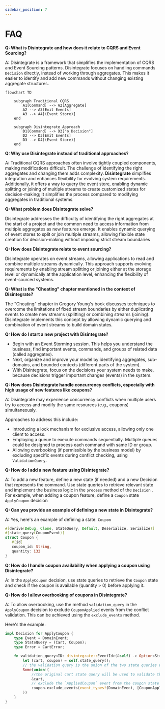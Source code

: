 ```yaml
---
sidebar_position: 7
---
```


# FAQ

**Q: What is Disintegrate and how does it relate to CQRS and Event Sourcing?**

A: Disintegrate is a framework that simplifies the implementation of CQRS and Event Sourcing patterns.
Disintegrate focuses on handling commands `Decision` directly, instead of working through aggregates. 
This makes it easier to identify and add new commands without changing existing aggregate structures.

```mermaid
flowchart TD

    subgraph Traditional CQRS
        A1[Command] --> A2[Aggregate]
        A2 --> A3[Emit Events]
        A3 --> A4[(Event Store)]
    end

    subgraph Disintegrate Approach
        D1[Command] --> D2["⚙️ Decision"]
        D2 --> D3[Emit Events]
        D3 --> D4[(Event Store)]
    end

```

**Q: Why use Disintegrate instead of traditional approaches?**

A: Traditional CQRS approaches often involve tightly coupled components, making modifications difficult. 
The challenge of identifying the right aggregates and changing them adds complexity. 
**Disintegrate** simplifies integration and enhances flexibility for evolving system requirements. 
Additionally, it offers a way to query the event store, enabling dynamic splitting or joining of multiple streams to create customized states for decision-making;
It simplifies the process compared to modifying aggregates in traditional systems.

**Q: What problem does Disintegrate solve?**

Disintegrate addresses the difficulty of identifying the right aggregates at the start of a project and the common need to access information from multiple aggregates as new features emerge. 
It enables dynamic querying of event stores to split or join multiple streams, allowing flexible state creation for decision-making without imposing strict stream boundaries


**Q: How does Disintegrate relate to event sourcing?**

Disintegrate operates on event streams, allowing applications to read and combine multiple streams dynamically. 
This approach supports evolving requirements by enabling stream splitting or joining either at the storage level or dynamically at the application level, enhancing the flexibility of event-sourced systems.


**Q: What is the "Cheating" chapter mentioned in the context of Disintegrate?**

The "Cheating" chapter in Gregory Young's book discusses techniques to overcome the limitations of fixed stream boundaries by either duplicating events to create new streams (splitting) or combining streams (joining). 
Disintegrate implements this concept by allowing dynamic querying and combination of event streams to build domain states.

**Q: How do I start a new project with Disintegrate?**
 
- Begin with an Event Storming session. This helps you understand the business, find important events, commands, and groups of related data (called aggregates).
- Next, organize and improve your model by identifying aggregates, sub-domains, and bounded contexts (different parts of the system).
- With Disintegrate, focus on the decisions your system needs to make, because decisions trigger important changes (events) in the system.

**Q: How does Disintegrate handle concurrency conflicts, especially with high usage of new features like coupons?**

A: Disintegrate may experience concurrency conflicts when multiple users try to access and modify the same resources (e.g., coupons) simultaneously. 

Approaches to address this include:
- Introducing a lock mechanism for exclusive access, allowing only one client to access. 
- Employing a queue to execute commands sequentially. Multiple queues could be designed to process each command with same ID or group.  
- Allowing overbooking (if permissible by the business model) by excluding specific events during conflict checking, using `ValidationQuery`.

**Q: How do I add a new feature using Disintegrate?**

A: To add a new feature, define a new state (if needed) and a new Decision that represents the command. 
Use state queries to retrieve relevant state and implement the business logic in the `process` method of the `Decision` . 
For example, when adding a coupon feature, define a `Coupon` state `ApplyCoupon` decision

**Q: Can you provide an example of defining a new state in Disintegrate?**

A: Yes, here's an example of defining a state: `Coupon`
```rust
#[derive(Debug, Clone, StateQuery, Default, Deserialize, Serialize)]
#[state_query(CouponEvent)]
struct Coupon {
   #[id]
   coupon_id: String,
   quantity: i32
}
```

**Q: How do I handle coupon availability when applying a coupon using Disintegrate?**

A: In the `ApplyCoupon` decision, use state queries to retrieve the `Coupon` state and check if the coupon is available (quantity > 0) before applying it. 

**Q: How do I allow overbooking of coupons in Disintegrate?**

A: To allow overbooking, use the method `validation_query` in the `ApplyCoupon` decision to exclude `CouponApplied` events from the conflict validation. 
This can be achieved using the `exclude_events`  method. 

Here's the example:

```rust
impl Decision for ApplyCoupon {
    type Event = DomainEvent;
    type StateQuery = (Cart, Coupon);
    type Error = CartError;

    fn validation_query<ID: disintegrate::EventId>(&self) -> Option<StreamQuery<ID, Self::Event>> {
        let (cart, coupon) = self.state_query();
        // the validation query is the union of the two state queries used by the decision
        Some(union!(
            //the original cart state query will be used to validate the decision against user's cart changes.
            &cart,
            // exclude the `AppliedCoupon` event from the coupon state query to allow some overbooking.
            coupon.exclude_events(event_types!(DomainEvent, [CouponApplied]))
        ))
    }
}

```


